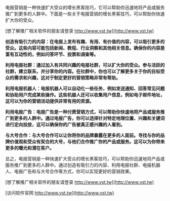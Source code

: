 电报营销是一种快速扩大受众的增长黑客技巧，它可以帮助你迅速地将产品或服务推广到更多的人群中。下面是一些关于电报营销的增长黑客技巧，可以帮助你快速扩大你的受众。

[想了解推广相关软件的朋友请登录 http://www.vst.tw](http://www.vst.tw)

**创造有吸引力的内容：在电报上发布有趣、有用、有价值的内容，可以吸引更多的受众。这些内容可能包括新闻、教程、行业洞察和其他相关信息。确保你的内容是富有互动性的，例如问答环节、投票和调查等。**

**利用电报社群：通过加入有共同兴趣的电报社群，可以扩大你的受众。参与活跃的社群，建立联系，并分享你的内容。在社群中，你也可以了解更多关于你的目标受众的需求和兴趣，这对于制定更好的营销策略非常有帮助。**

**利用电报机器人：电报机器人可以自动化一些任务，例如发送通知、回答常见问题和协助用户完成某些操作。这些机器人还可以收集用户信息，例如电子邮件地址，这可以为你的营销活动提供非常有用的资源。**

**利用电报广告：电报广告是一种付费营销方式，可以帮助你快速地将产品或服务推广到更多的人群中。通过电报广告，你可以选择针对特定地理位置、兴趣和关键词进行定向投放，这可以确保你的广告被真正感兴趣的人看到。**

**与大号合作：与大号合作可以让你将你的品牌暴露在更多的人面前。寻找与你的品牌价值观和受众有契合的大号，与他们合作推广你的产品或服务。这可以为你带来更多的曝光和潜在客户。**

总之，电报营销是一种快速扩大受众的增长黑客技巧，可以帮助你迅速地将产品或服务推广到更多的人群中。通过创造有吸引力的内容、利用电报社群、电报机器人、电报广告和与大号合作等方式，你可以实现更好的营销效果。

[想了解推广相关软件的朋友请登录 http://www.vst.tw](http://www.vst.tw)


[访问软件官网 http://www.vst.tw](http://www.vst.tw)
